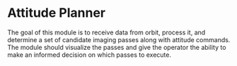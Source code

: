 # Attitude Planner

The goal of this module is to receive data from orbit, process it, and determine a set of candidate imaging passes along with attitude commands. The module should visualize the passes and give the operator the ability to make an informed decision on which passes to execute. 